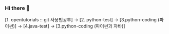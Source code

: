 ### Hi there 👋
[1. opentutorials :: git 사용법공부] -> [2. python-test] -> [3.python-coding (파이썬)] -> [4.java-test] -> [3.python-coding (파이썬과 자바)]
<!--
**3baaa/3baaa** is a ✨ _special_ ✨ repository because its `README.md` (this file) appears on your GitHub profile.

Here are some ideas to get you started:

- 🔭 I’m currently working on ...
- 🌱 I’m currently learning ...
- 👯 I’m looking to collaborate on ...
- 🤔 I’m looking for help with ...
- 💬 Ask me about ...
- 📫 How to reach me: ...
- 😄 Pronouns: ...
- ⚡ Fun fact: ...
-->
